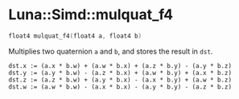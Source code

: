 # Luna::Simd::mulquat_f4

```c++
float4 mulquat_f4(float4 a, float4 b)
```

Multiplies two quaternion `a` and `b`, and stores the result in `dst`. 


```
dst.x := (a.x * b.w) + (a.w * b.x) + (a.z * b.y) - (a.y * b.z)
dst.y := (a.y * b.w) - (a.z * b.x) + (a.w * b.y) + (a.x * b.z)
dst.z := (a.z * b.w) + (a.y * b.x) - (a.x * b.y) + (a.w * b.z)
dst.w := (a.w * b.w) - (a.x * b.x) - (a.y * b.y) - (a.z * b.z)
```


